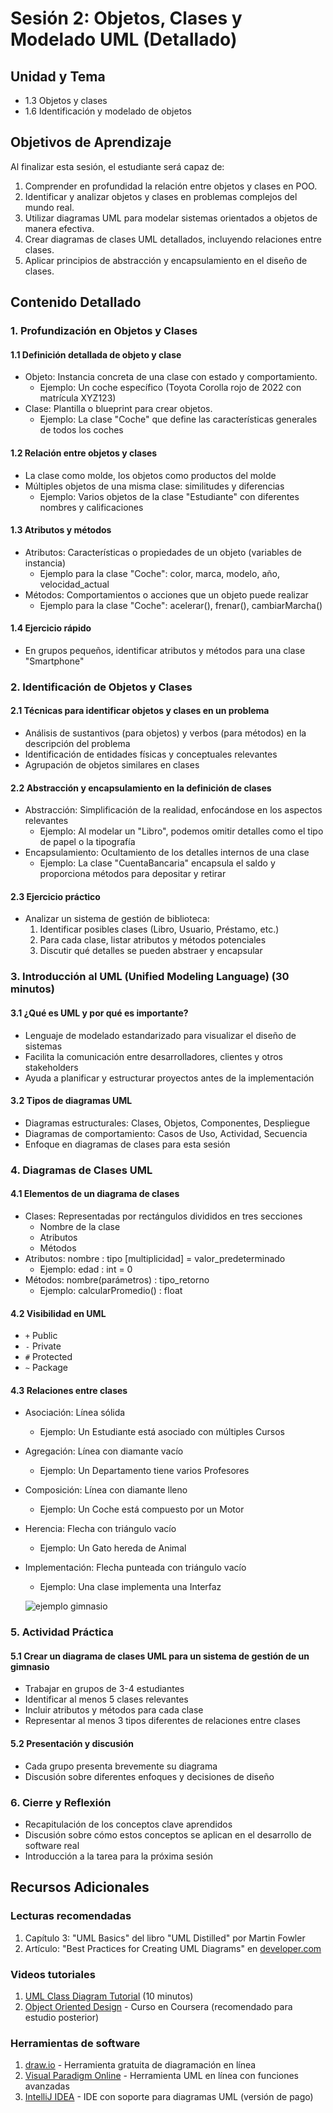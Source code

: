 # Sesión 2: Objetos, Clases y Modelado UML (Detallado)

## Unidad y Tema
- 1.3 Objetos y clases
- 1.6 Identificación y modelado de objetos

## Objetivos de Aprendizaje
Al finalizar esta sesión, el estudiante será capaz de:
1. Comprender en profundidad la relación entre objetos y clases en POO.
2. Identificar y analizar objetos y clases en problemas complejos del mundo real.
3. Utilizar diagramas UML para modelar sistemas orientados a objetos de manera efectiva.
4. Crear diagramas de clases UML detallados, incluyendo relaciones entre clases.
5. Aplicar principios de abstracción y encapsulamiento en el diseño de clases.

## Contenido Detallado

### 1. Profundización en Objetos y Clases 

#### 1.1 Definición detallada de objeto y clase
- Objeto: Instancia concreta de una clase con estado y comportamiento.
  - Ejemplo: Un coche específico (Toyota Corolla rojo de 2022 con matrícula XYZ123)
- Clase: Plantilla o blueprint para crear objetos.
  - Ejemplo: La clase "Coche" que define las características generales de todos los coches

#### 1.2 Relación entre objetos y clases
- La clase como molde, los objetos como productos del molde
- Múltiples objetos de una misma clase: similitudes y diferencias
  - Ejemplo: Varios objetos de la clase "Estudiante" con diferentes nombres y calificaciones

#### 1.3 Atributos y métodos
- Atributos: Características o propiedades de un objeto (variables de instancia)
  - Ejemplo para la clase "Coche": color, marca, modelo, año, velocidad_actual
- Métodos: Comportamientos o acciones que un objeto puede realizar
  - Ejemplo para la clase "Coche": acelerar(), frenar(), cambiarMarcha()

#### 1.4 Ejercicio rápido
- En grupos pequeños, identificar atributos y métodos para una clase "Smartphone"

### 2. Identificación de Objetos y Clases 

#### 2.1 Técnicas para identificar objetos y clases en un problema
- Análisis de sustantivos (para objetos) y verbos (para métodos) en la descripción del problema
- Identificación de entidades físicas y conceptuales relevantes
- Agrupación de objetos similares en clases

#### 2.2 Abstracción y encapsulamiento en la definición de clases
- Abstracción: Simplificación de la realidad, enfocándose en los aspectos relevantes
  - Ejemplo: Al modelar un "Libro", podemos omitir detalles como el tipo de papel o la tipografía
- Encapsulamiento: Ocultamiento de los detalles internos de una clase
  - Ejemplo: La clase "CuentaBancaria" encapsula el saldo y proporciona métodos para depositar y retirar

#### 2.3 Ejercicio práctico
- Analizar un sistema de gestión de biblioteca:
  1. Identificar posibles clases (Libro, Usuario, Préstamo, etc.)
  2. Para cada clase, listar atributos y métodos potenciales
  3. Discutir qué detalles se pueden abstraer y encapsular

### 3. Introducción al UML (Unified Modeling Language) (30 minutos)

#### 3.1 ¿Qué es UML y por qué es importante?
- Lenguaje de modelado estandarizado para visualizar el diseño de sistemas
- Facilita la comunicación entre desarrolladores, clientes y otros stakeholders
- Ayuda a planificar y estructurar proyectos antes de la implementación

#### 3.2 Tipos de diagramas UML
- Diagramas estructurales: Clases, Objetos, Componentes, Despliegue
- Diagramas de comportamiento: Casos de Uso, Actividad, Secuencia
- Enfoque en diagramas de clases para esta sesión

### 4. Diagramas de Clases UML 

#### 4.1 Elementos de un diagrama de clases
- Clases: Representadas por rectángulos divididos en tres secciones
  - Nombre de la clase
  - Atributos
  - Métodos
- Atributos: nombre : tipo [multiplicidad] = valor_predeterminado
  - Ejemplo: edad : int = 0
- Métodos: nombre(parámetros) : tipo_retorno
  - Ejemplo: calcularPromedio() : float

#### 4.2 Visibilidad en UML
- `+` Public
- `-` Private
- `#` Protected
- `~` Package

#### 4.3 Relaciones entre clases
- Asociación: Línea sólida
  - Ejemplo: Un Estudiante está asociado con múltiples Cursos
- Agregación: Línea con diamante vacío
  - Ejemplo: Un Departamento tiene varios Profesores
- Composición: Línea con diamante lleno
  - Ejemplo: Un Coche está compuesto por un Motor
- Herencia: Flecha con triángulo vacío
  - Ejemplo: Un Gato hereda de Animal
- Implementación: Flecha punteada con triángulo vacío
  - Ejemplo: Una clase implementa una Interfaz

  ![ejemplo gimnasio](https://d2slcw3kip6qmk.cloudfront.net/marketing/pages/chart/class-diagram-for-ATM-system-UML/Class-Diagram-ATM-system-750x660.png)

### 5. Actividad Práctica

#### 5.1 Crear un diagrama de clases UML para un sistema de gestión de un gimnasio
- Trabajar en grupos de 3-4 estudiantes
- Identificar al menos 5 clases relevantes
- Incluir atributos y métodos para cada clase
- Representar al menos 3 tipos diferentes de relaciones entre clases

#### 5.2 Presentación y discusión
- Cada grupo presenta brevemente su diagrama
- Discusión sobre diferentes enfoques y decisiones de diseño

### 6. Cierre y Reflexión

- Recapitulación de los conceptos clave aprendidos
- Discusión sobre cómo estos conceptos se aplican en el desarrollo de software real
- Introducción a la tarea para la próxima sesión


## Recursos Adicionales

### Lecturas recomendadas
1. Capítulo 3: "UML Basics" del libro "UML Distilled" por Martin Fowler
2. Artículo: "Best Practices for Creating UML Diagrams" en [developer.com](https://www.developer.com/design/best-practices-for-creating-oop-diagrams-using-uml/)

### Videos tutoriales
1. [UML Class Diagram Tutorial](https://www.youtube.com/watch?v=UI6lqHOVHic) (10 minutos)
2. [Object Oriented Design](https://www.coursera.org/learn/object-oriented-design) - Curso en Coursera (recomendado para estudio posterior)

### Herramientas de software
1. [draw.io](https://app.diagrams.net/) - Herramienta gratuita de diagramación en línea
2. [Visual Paradigm Online](https://online.visual-paradigm.com/) - Herramienta UML en línea con funciones avanzadas
3. [IntelliJ IDEA](https://www.jetbrains.com/idea/) - IDE con soporte para diagramas UML (versión de pago)

